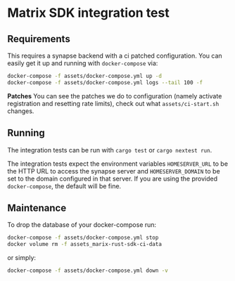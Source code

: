 # Matrix SDK integration test

## Requirements

This requires a synapse backend with a ci patched configuration. You can easily get
it up and running with `docker-compose` via:

```sh
docker-compose -f assets/docker-compose.yml up -d
docker-compose -f assets/docker-compose.yml logs --tail 100 -f
```

**Patches**
You can see the patches we do to configuration (namely activate registration and
resetting rate limits), check out what `assets/ci-start.sh` changes.

## Running

The integration tests can be run with `cargo test` or `cargo nextest run`.

The integration tests expect the environment variables `HOMESERVER_URL` to be the HTTP URL to
access the synapse server and `HOMESERVER_DOMAIN` to be set to the domain configured in
that server. If you are using the provided `docker-compose`, the default will be fine.

## Maintenance

To drop the database of your docker-compose run:

```bash
docker-compose -f assets/docker-compose.yml stop
docker volume rm -f assets_marix-rust-sdk-ci-data
```

or simply:

```bash
docker-compose -f assets/docker-compose.yml down -v
```
